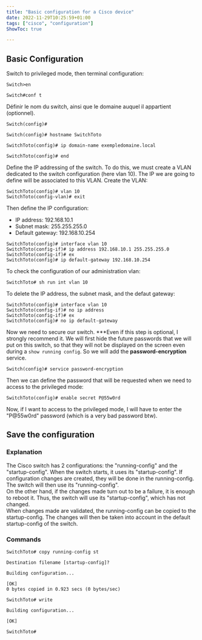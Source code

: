 ```yaml
---
title: "Basic configuration for a Cisco device"
date: 2022-11-29T10:25:59+01:00
tags: ["cisco", "configuration"]
ShowToc: true

---
```


## Basic Configuration ##

Switch to privileged mode, then terminal configuration:

```
Switch>en
    
Switch#conf t

```
Définir le nom du switch,  ainsi que le domaine auquel il appartient (optionnel).

```
Switch(config)#

Switch(config)# hostname SwitchToto

SwitchToto(config)# ip domain-name exempledomaine.local

SwitchToto(config)# end

```
Define the IP addressing of the switch. To do this, we must create a VLAN dedicated to the switch configuration (here vlan 10).
The IP we are going to define will be associated to this VLAN.
Create the VLAN: 

```
SwitchToto(config)# vlan 10
SwitchToto(config-vlan)# exit

```
Then define the IP configuration:
- IP address: 192.168.10.1
- Subnet mask: 255.255.255.0
- Default gateway: 192.168.10.254

```
SwitchToto(config)# interface vlan 10 
SwitchToto(config-if)# ip address 192.168.10.1 255.255.255.0
SwitchToto(config-if)# ex
SwitchToto(config)# ip default-gateway 192.168.10.254

```
To check the configuration of our administration vlan:

```
SwitchToto# sh run int vlan 10

```
To delete the IP address, the subnet mask, and the defaut gateway:

```
SwitchToto(config)# interface vlan 10
SwitchToto(config-if)# no ip address
SwitchToto(config-if)# ex
SwitchToto(config)# no ip default-gateway

```
Now we need to secure our switch. ***Even if this step is optional, I strongly recommend it.
We will first hide the future passwords that we will put on this switch, so that they will not be displayed on the screen even during a `show running config`. So we will add the **password-encryption** service.

```
Switch(config)# service password-encryption

```

Then we can define the password that will be requested when we need to access to the privileged mode:

```
SwitchToto(config)# enable secret P@55w0rd

```

Now, if I want to access to the privileged mode, I will have to enter the "P@55w0rd" password (which is a very bad password
btw).

## Save the configuration ##

### Explanation ###
The Cisco switch has 2 configurations: the "running-config" and the "startup-config". When the switch starts, it uses its "startup-config". If configuration changes are created, they will be done in the running-config. The switch will then use its "running-config".    
On the other hand, if the changes made turn out to be a failure, it is enough to reboot it. Thus, the switch will use its "startup-config", which has not changed.    
When changes made are validated, the running-config can be copied to the startup-config. The changes will then be taken into account in the default startup-config of the switch. 

### Commands ###

```
SwitchToto# copy running-config st

Destination filename [startup-config]?

Building configuration...

[OK]
0 bytes copied in 0.923 secs (0 bytes/sec)

SwitchToto# write

Building configuration...

[OK]

SwitchToto#

```